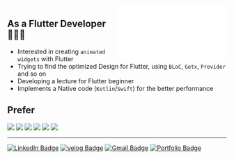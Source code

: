 <img src="https://github.com/seunghwanly/seunghwanly/blob/main/name.svg" width="50%" align="right"/>

## As a Flutter Developer 🧑🏻‍💻
- Interested in creating `animated widgets` with Flutter
- Trying to find the optimized Design for Flutter, using `BLoC`, `Getx`, `Provider` and so on
- Developing a lecture for Flutter beginner
- Implements a Native code (`Kotlin`/`Swift`) for the better performance

## Prefer
<p>
<img src='https://img.shields.io/badge/Flutter-FFFFFF?style=flat&logo=flutter&logoColor=blue&logoWidth=20'/>
<img src='https://img.shields.io/badge/Dart-0175C2?style=flat&logo=Dart&logoColor=white&logoWidth=20'/>
<img src='https://img.shields.io/badge/JavaScript-182225?style=flat&logo=javascript&logoWidth=20'/>
<img src='https://img.shields.io/badge/Node%20js-68A063?style=flat&logo=Node.js&logoColor=white&logoWidth=20'/>
<img src='https://img.shields.io/badge/Firebase-FFFFFF?style=flat&logo=Firebase&logoWidth=20'/>
<img src='https://img.shields.io/badge/Python-3776AB?style=flat&logo=Python&logoColor=white&logoWidth=20'/>
</p>

---

[![LinkedIn Badge](https://img.shields.io/badge/LinkedIn-0A66C2?style=flat&logo=LinkedIn&logoColor=white&link=https://www.linkedin.com/in/seunghwanly/)](https://www.linkedin.com/in/seunghwanly/)
[![velog Badge](https://img.shields.io/badge/velog-4FC08D?style=flat&logo=Velog&logoColor=white&link=https://velog.io/@seunghwanly)](https://velog.io/@seunghwanly)
[![Gmail Badge](https://img.shields.io/badge/Gmail-d14836?style=flat&logo=Gmail&logoColor=white&link=mailto:seunghwanly@gmail.com)](mailto:seunghwanly@gmail.com)
[![Portfolio Badge](http://img.shields.io/badge/Portfolio-blue?style=flat&logo=github&link=https://seunghwanly.github.io/#/)](https://seunghwanly.github.io/#/)




